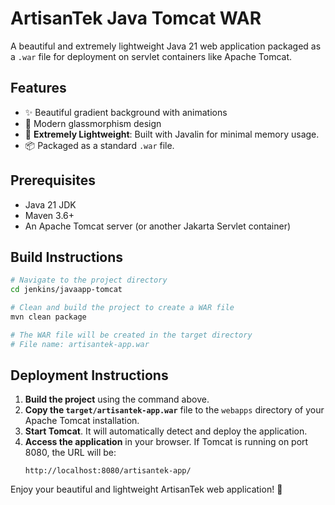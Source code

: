 # ArtisanTek Java Tomcat WAR

A beautiful and extremely lightweight Java 21 web application packaged as a `.war` file for deployment on servlet containers like Apache Tomcat.

## Features

- ✨ Beautiful gradient background with animations
- 🎨 Modern glassmorphism design
- 🚀 **Extremely Lightweight**: Built with Javalin for minimal memory usage.
- 📦 Packaged as a standard `.war` file.

## Prerequisites

- Java 21 JDK
- Maven 3.6+
- An Apache Tomcat server (or another Jakarta Servlet container)

## Build Instructions

```bash
# Navigate to the project directory
cd jenkins/javaapp-tomcat

# Clean and build the project to create a WAR file
mvn clean package

# The WAR file will be created in the target directory
# File name: artisantek-app.war
```

## Deployment Instructions

1.  **Build the project** using the command above.
2.  **Copy the `target/artisantek-app.war`** file to the `webapps` directory of your Apache Tomcat installation.
3.  **Start Tomcat**. It will automatically detect and deploy the application.
4.  **Access the application** in your browser. If Tomcat is running on port 8080, the URL will be:
    ```
    http://localhost:8080/artisantek-app/
    ```

Enjoy your beautiful and lightweight ArtisanTek web application! 🎉 
